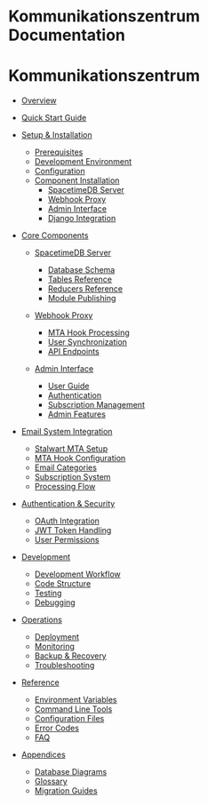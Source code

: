 
# Kommunikationszentrum Documentation

# Kommunikationszentrum

- [Overview](./introduction/overview.md)
- [Quick Start Guide]() <!-- TODO: Complete when software is more mature -->

- [Setup & Installation](./setup/installation.md)
  - [Prerequisites](./setup/prerequisites.md)
  - [Development Environment](./setup/development-environment.md)
  - [Configuration](./setup/configuration.md)
  - [Component Installation](./setup/component-installation.md)
    - [SpacetimeDB Server](./setup/spacetimedb-server.md)
    - [Webhook Proxy](./setup/webhook-proxy.md)
    - [Admin Interface](./setup/admin-interface.md)
    - [Django Integration](./setup/django-integration.md)

- [Core Components](./core/architecture.md)

  - [SpacetimeDB Server](./core/spacetimedb/overview.md)
    - [Database Schema](./core/spacetimedb/database-schema.md)
    - [Tables Reference](./core/spacetimedb/tables-reference.md)
    - [Reducers Reference](./core/spacetimedb/reducers-reference.md)
    - [Module Publishing](./core/spacetimedb/module-publishing.md)

  - [Webhook Proxy](./core/webhook-proxy/overview.md)
    - [MTA Hook Processing](./core/webhook-proxy/mta-hook-processing.md)
    - [User Synchronization](./core/webhook-proxy/user-sync.md)
    - [API Endpoints](./core/webhook-proxy/api-endpoints.md)

  - [Admin Interface](./core/admin/overview.md)
    - [User Guide](./core/admin/user-guide.md)
    - [Authentication](./core/admin/authentication.md)
    - [Subscription Management](./core/admin/subscription-management.md)
    - [Admin Features](./core/admin/admin-features.md)


- [Email System Integration](./email/overview.md)
  - [Stalwart MTA Setup](./email/stalwart-setup.md)
  - [MTA Hook Configuration](./email/mta-hook-config.md)
  - [Email Categories](./email/categories.md)
  - [Subscription System](./email/subscriptions.md)
  - [Processing Flow](./email/processing-flow.md)

- [Authentication & Security](./auth/overview.md)
  - [OAuth Integration](./auth/oauth-integration.md)
  - [JWT Token Handling](./auth/jwt-tokens.md)
  - [User Permissions](./auth/permissions.md)

- [Development](./development/overview.md)
  - [Development Workflow]()
  - [Code Structure]()
  - [Testing]()
  - [Debugging]()

- [Operations](./operations/overview.md)
  - [Deployment]()
  - [Monitoring]()
  - [Backup & Recovery]()
  - [Troubleshooting]()

- [Reference](./reference/overview.md)
  - [Environment Variables](./reference/environment-variables.md)
  - [Command Line Tools]()
  - [Configuration Files]()
  - [Error Codes]()
  - [FAQ]()

- [Appendices](./appendices/overview.md)
  - [Database Diagrams](./appendices/database-diagrams.md)
  - [Glossary]()
  - [Migration Guides]()

